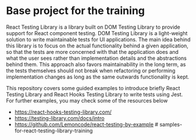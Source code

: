 # Base project for the training

React Testing Library is a library built on DOM Testing Library to provide support for React component testing. DOM Testing Library is a light-weight solution to write maintainable tests for UI applications. The main idea behind this library is to focus on the actual functionality behind a given application, so that the tests are more concerned with that the application does and what the user sees rather than implementation details and the abstractions behind them. This approach also favors maintainability in the long term, as the tests themselves should not break when refactoring or performing implementation changes as long as the same outwards functionality is kept.

This repository covers some guided examples to introduce briefly React Testing Library and React Hooks Testing Library to write tests using Jest. For further examples, you may check some of the resources below
- https://react-hooks-testing-library.com/
- https://testing-library.com/docs/intro
- https://github.com/Lemoncode/react-testing-by-example
#   s a m p l e s - f o r - r e a c t - t e s t i n g - l i b r a r y - t r a i n i n g  
 